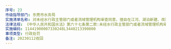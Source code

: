 ```yaml
---
序号: 23
市级指导部门: 东莞市水务局
实施清单名称: 对未经水行政主管部门或者流域管理机构审查同意，擅自在江河、湖泊新建、改建或者扩大排污口行为的处罚
法律法规: 《中华人民共和国水法》第六十七条第二款:未经水行政主管部门或者流域管理机构审查同意，擅自在江河、湖泊新建、改建或者扩大排污口的，由县级以上人民政府水行政主管部门或者流域管理机构依据职权，责令停止违法行为，限期恢复原状，处五万元以上十万元以下的罚款。
实施编码: 11441900007330248L3440213390000
事项类型: 行政处罚
备注: 20230112收回
---
```

